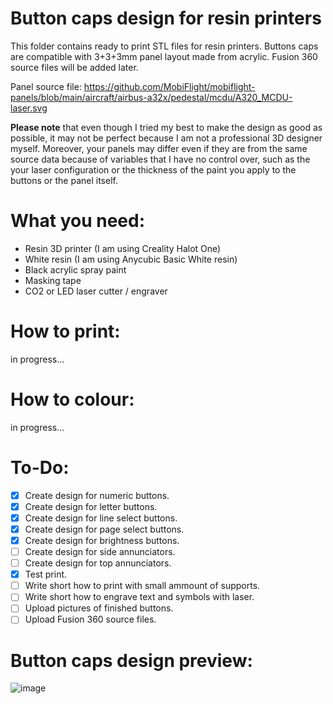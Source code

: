 # Button caps design for resin printers
This folder contains ready to print STL files for resin printers. Buttons caps are compatible with 3+3+3mm panel layout made from acrylic. Fusion 360 source files will be added later.

Panel source file: https://github.com/MobiFlight/mobiflight-panels/blob/main/aircraft/airbus-a32x/pedestal/mcdu/A320_MCDU-laser.svg

**Please note** that even though I tried my best to make the design as good as possible, it may not be perfect because I am not a professional 3D designer myself. Moreover, your panels may differ even if they are from the same source data because of variables that I have no control over, such as the  your laser configuration or the thickness of the paint you apply to the buttons or the panel itself.

# What you need:
* Resin 3D printer (I am using Creality Halot One)
* White resin (I am using Anycubic Basic White resin)
* Black acrylic spray paint
* Masking tape
* CO2 or LED laser cutter / engraver

# How to print: 
in progress...

# How to colour:
in progress...

# To-Do:
- [x] Create design for numeric buttons.
- [x] Create design for letter buttons.
- [x] Create design for line select buttons.
- [x] Create design for page select buttons.
- [x] Create design for brightness buttons.
- [ ] Create design for side annunciators.
- [ ] Create design for top annunciators.
- [x] Test print.
- [ ] Write short how to print with small ammount of supports.
- [ ] Write short how to engrave text and symbols with laser.
- [ ] Upload pictures of finished buttons.
- [ ] Upload Fusion 360 source files.

# Button caps design preview:
![image](https://user-images.githubusercontent.com/13331823/158015448-734bbe5b-0045-4e7f-90ff-f07113a4aa0b.png)
